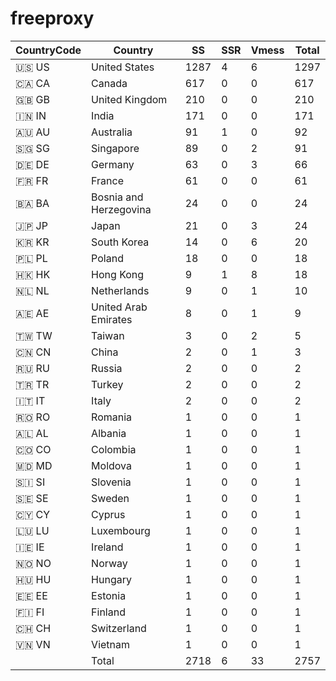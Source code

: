 # freeproxy

|CountryCode|Country|SS|SSR|Vmess|Total|
|  ----  | ----  |  ----  | ----  |  ----  | ----  |
|🇺🇸 US|United States|1287|4|6|1297|
|🇨🇦 CA|Canada|617|0|0|617|
|🇬🇧 GB|United Kingdom|210|0|0|210|
|🇮🇳 IN|India|171|0|0|171|
|🇦🇺 AU|Australia|91|1|0|92|
|🇸🇬 SG|Singapore|89|0|2|91|
|🇩🇪 DE|Germany|63|0|3|66|
|🇫🇷 FR|France|61|0|0|61|
|🇧🇦 BA|Bosnia and Herzegovina|24|0|0|24|
|🇯🇵 JP|Japan|21|0|3|24|
|🇰🇷 KR|South Korea|14|0|6|20|
|🇵🇱 PL|Poland|18|0|0|18|
|🇭🇰 HK|Hong Kong|9|1|8|18|
|🇳🇱 NL|Netherlands|9|0|1|10|
|🇦🇪 AE|United Arab Emirates|8|0|1|9|
|🇹🇼 TW|Taiwan|3|0|2|5|
|🇨🇳 CN|China|2|0|1|3|
|🇷🇺 RU|Russia|2|0|0|2|
|🇹🇷 TR|Turkey|2|0|0|2|
|🇮🇹 IT|Italy|2|0|0|2|
|🇷🇴 RO|Romania|1|0|0|1|
|🇦🇱 AL|Albania|1|0|0|1|
|🇨🇴 CO|Colombia|1|0|0|1|
|🇲🇩 MD|Moldova|1|0|0|1|
|🇸🇮 SI|Slovenia|1|0|0|1|
|🇸🇪 SE|Sweden|1|0|0|1|
|🇨🇾 CY|Cyprus|1|0|0|1|
|🇱🇺 LU|Luxembourg|1|0|0|1|
|🇮🇪 IE|Ireland|1|0|0|1|
|🇳🇴 NO|Norway|1|0|0|1|
|🇭🇺 HU|Hungary|1|0|0|1|
|🇪🇪 EE|Estonia|1|0|0|1|
|🇫🇮 FI|Finland|1|0|0|1|
|🇨🇭 CH|Switzerland|1|0|0|1|
|🇻🇳 VN|Vietnam|1|0|0|1|
||Total|2718|6|33|2757|
